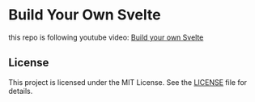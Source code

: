 # Build Your Own Svelte

this repo is following youtube video: [Build your own Svelte](https://www.youtube.com/watch?v=mwvyKGw2CzU&list=PLoKaNN3BjQX1OQmFzK9SJnFXEurm1-UxQ)


## License
This project is licensed under the MIT License. See the [LICENSE](./LICENSE.md) file for details.